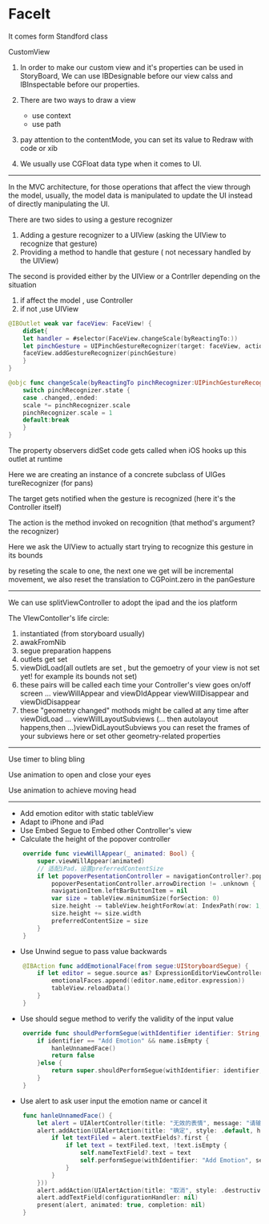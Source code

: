 # FaceIt

It comes form Standford class

CustomView

1. In order to make our custom view and it's properties can be used in StoryBoard, We can use IBDesignable before our view calss and IBInspectable before our properties.

2. There are two ways to draw a view
    - use context
    - use path
    
3. pay attention to the contentMode, you can set its value to Redraw with code or xib

4. We usually use CGFloat data type when it comes to UI.

---

In the MVC architecture, for those operations that affect the view through the model, usually, the model data is manipulated to update the UI instead of directly manipulating the UI.

There are two sides to using a gesture recognizer
1. Adding a gesture recognizer to a UIView (asking the UIView to recognize that gesture)
2. Providing a method to handle that gesture ( not necessary handled by the UIView)

The second is provided either by the UIView or a Contrller depending on the situation
1. if affect the model , use Controller
2. if not ,use UIView

```swift
@IBOutlet weak var faceView: FaceView! {
    didSet{
    let handler = #selector(FaceView.changeScale(byReactingTo:))
    let pinchGesture = UIPinchGestureRecognizer(target: faceView, action: handler)
    faceView.addGestureRecognizer(pinchGesture)
    }
}

@objc func changeScale(byReactingTo pinchRecognizer:UIPinchGestureRecognizer) {
    switch pinchRecognizer.state {
    case .changed,.ended:
    scale *= pinchRecognizer.scale
    pinchRecognizer.scale = 1
    default:break
    }
}
```
The property observers didSet code gets called when iOS hooks up this outlet at runtime

Here we are creating an instance of a concrete subclass of UIGes tureRecognizer (for pans)

The target gets notified when the gesture is recognized (here it's the Controller itself)

The action is the method invoked on recognition (that method's argument? the recognizer)

Here we ask the UIView to actually start trying to recognize this gesture in its bounds

by reseting the scale to one, the next one we get will be incremental movement, we also reset the translation to CGPoint.zero in the panGesture

---

We can use splitViewController to adopt the ipad and the ios platform

The VIewContoller's life circle:

1. instantiated (from storyboard usually)
2. awakFromNib
3. segue preparation happens
4. outlets get set
5. viewDidLoad(all outlets are set , but the gemoetry of your view is not set yet! for example its bounds not set)
6. these pairs will be called each time your Controller's view goes on/off screen ...
    viewWillAppear and viewDIdAppear
    viewWillDisappear and viewDidDisappear
7. these "geometry changed" mothods might be called at any time after viewDidLoad ...
    viewWillLayoutSubviews (... then autolayout happens,then ...)viewDidLayoutSubviews
    you can reset the frames of your subviews here or set other geometry-related properties

---
Use timer to bling bling

Use animation to open and close your eyes

Use animation to achieve moving head

---
- Add emotion editor with static tableView
- Adapt to iPhone and iPad
- Use Embed Segue to Embed other Controller's view
- Calculate the height of the popover controller
```swift
    override func viewWillAppear(_ animated: Bool) {
        super.viewWillAppear(animated)
        // 适配iPad，设置preferredContentSize
        if let popoverPesentationController = navigationController?.popoverPresentationController,
            popoverPesentationController.arrowDirection != .unknown {
            navigationItem.leftBarButtonItem = nil
            var size = tableView.minimumSize(forSection: 0)
            size.height -= tableView.heightForRow(at: IndexPath(row: 1, section: 0))
            size.height += size.width
            preferredContentSize = size
        }
    }
```
- Use Unwind segue to pass value backwards
```swift
    @IBAction func addEmotionalFace(from segue:UIStoryboardSegue) {
        if let editor = segue.source as? ExpressionEditorViewController {
            emotionalFaces.append((editor.name,editor.expression))
            tableView.reloadData()
        }
    }
```
- Use should segue method to verify the validity of the input value
```swift
    override func shouldPerformSegue(withIdentifier identifier: String, sender: Any?) -> Bool {
        if identifier == "Add Emotion" && name.isEmpty {
            hanleUnnamedFace()
            return false
        }else {
            return super.shouldPerformSegue(withIdentifier: identifier, sender: sender)
        }
    }
```
- Use alert to ask user input the emotion name or cancel it
```swift
    func hanleUnnamedFace() {
        let alert = UIAlertController(title: "无效的表情", message: "请输入表情名称", preferredStyle: .alert)
        alert.addAction(UIAlertAction(title: "确定", style: .default, handler: { (action) in
            if let textFiled = alert.textFields?.first {
                if let text = textFiled.text, !text.isEmpty {
                    self.nameTextField?.text = text
                    self.performSegue(withIdentifier: "Add Emotion", sender: nil)
                }
            }
        }))
        alert.addAction(UIAlertAction(title: "取消", style: .destructive, handler: nil))
        alert.addTextField(configurationHandler: nil)
        present(alert, animated: true, completion: nil)
    }
```

